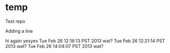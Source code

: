 temp
====

Test repo


Adding a line

hi again
yesyes
Tue Feb 26 12:16:13 PST 2013 wat?
Tue Feb 26 12:21:14 PST 2013 wat?
Tue Feb 26 14:04:07 PST 2013 wat?
